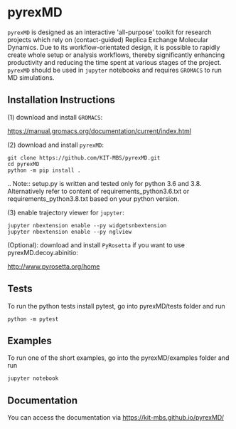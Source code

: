pyrexMD
=======

`pyrexMD` is designed as an interactive 'all-purpose' toolkit for research
projects which rely on (contact-guided) Replica Exchange Molecular Dynamics.
Due to its workflow-orientated design, it is possible to rapidly create whole setup or analysis workflows, thereby significantly enhancing productivity and reducing the time spent at various stages of the project. `pyrexMD` should be used in `jupyter`
notebooks and requires `GROMACS` to run MD simulations.


## Installation Instructions

(1) download and install `GROMACS`:

https://manual.gromacs.org/documentation/current/index.html


(2) download and install `pyrexMD`:

    git clone https://github.com/KIT-MBS/pyrexMD.git
    cd pyrexMD
    python -m pip install .

.. Note:: setup.py is written and tested only for python 3.6 and 3.8. Alternatively
    refer to content of requirements_python3.6.txt or requirements_python3.8.txt
    based on your python version.


(3) enable trajectory viewer for `jupyter`:

    jupyter nbextension enable --py widgetsnbextension
    jupyter nbextension enable --py nglview


(Optional): download and install `PyRosetta` if you want to use pyrexMD.decoy.abinitio:

http://www.pyrosetta.org/home


## Tests
To run the python tests install pytest, go into pyrexMD/tests folder and run

    python -m pytest

## Examples
To run one of the short examples, go into the pyrexMD/examples folder and run

    jupyter notebook


## Documentation
You can access the documentation via https://kit-mbs.github.io/pyrexMD/
